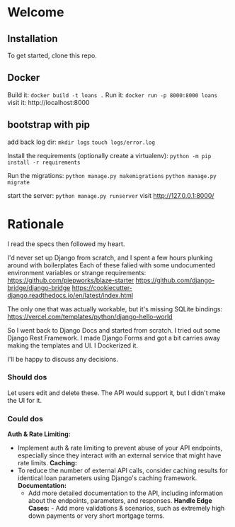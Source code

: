 # Welcome

## Installation

To get started, clone this repo.

## Docker
Build it:
`docker build -t loans .`
Run it:
`docker run -p 8000:8000 loans`
visit it: 
http://localhost:8000 

## bootstrap with pip
add back log dir:
`mkdir logs`
`touch logs/error.log`

Install the requirements (optionally create a virtualenv):
`python -m pip install -r requirements`

Run the migrations:
`python manage.py makemigrations`
`python manage.py migrate`

start the server:
`python manage.py runserver`
visit http://127.0.0.1:8000/

# Rationale

I read the specs then followed my heart.

I'd never set up Django from scratch, and I spent a few hours plunking around with boilerplates
Each of these falied with some undocumented environment variables or strange requirements: 
https://github.com/piepworks/blaze-starter
https://github.com/django-bridge/django-bridge
https://cookiecutter-django.readthedocs.io/en/latest/index.html

The only one that was actually workable, but it's missing SQLite bindings:
https://vercel.com/templates/python/django-hello-world

So I went back to Django Docs and started from scratch.
I tried out some Django Rest Framework.
I made Django Forms and got a bit carries away making the templates and UI.
I Dockerized it.

I'll be happy to discuss any decisions.

### Should dos
Let users edit and delete these. The API would support it, but I didn't make the UI for it.

### Could dos

**Auth & Rate Limiting:**
   - Implement auth & rate limiting to prevent abuse of your API endpoints, especially since they interact with an external service that might have rate limits.
**Caching:**
   - To reduce the number of external API calls, consider caching results for identical loan parameters using Django's caching framework.
**Documentation:**
     - Add more detailed documentation to the API, including information about the endpoints, parameters, and responses.
**Handle Edge Cases:**
    - Add more validations & scenarios, such as extremely high down payments or very short mortgage terms.
